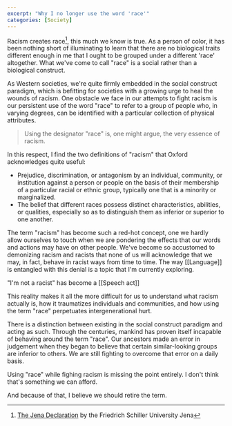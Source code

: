 ```yaml
---
excerpt: "Why I no longer use the word 'race'"
categories: [Society]
---
```

Racism creates race[^1], this much we know is true. As a person of color, it has been nothing short of illuminating to learn that there are no biological traits different enough in me that I ought to be grouped under a different 'race' altogether. What we've come to call "race" is a social rather than a biological construct.

As Western societies, we're quite firmly embedded in the social construct paradigm, which is befitting for societies with a growing urge to heal the wounds of racism. One obstacle we face in our attempts to fight racism is our persistent use of the word "race" to refer to a group of people who, in varying degrees, can be identified with a particular collection of physical attributes.

> Using the designator "race" is, one might argue, the very essence of racism.

In this respect, I find the two definitions of "racism" that Oxford acknowledges quite useful:

- Prejudice, discrimination, or antagonism by an individual, community, or institution against a person or people on the basis of their membership of a particular racial or ethnic group, typically one that is a minority or marginalized.
- The belief that different races possess distinct characteristics, abilities, or qualities, especially so as to distinguish them as inferior or superior to one another.

The term "racism" has become such a red-hot concept, one we hardly allow ourselves to touch when we are pondering the effects that our words and actions may have on other people. We've become so accustomed to demonizing racism and racists that none of us will acknowledge that we may, in fact, behave in racist ways from time to time. The way [[Language]] is entangled with this denial is a topic that I'm currently exploring.

"I'm not a racist" has become a [[Speech act]]

This reality makes it all the more difficult for us to understand what racism actually is, how it traumatizes individuals and communities, and how using the term "race" perpetuates intergenerational hurt.

There is a distinction between existing in the social construct paradigm and acting as such. Through the centuries, mankind has proven itself incapable of behaving around the term "race". Our ancestors made an error in judgement when they began to believe that certain similar-looking groups are inferior to others. We are still fighting to overcome that error on a daily basis.

Using "race" while fighing racism is missing the point entirely. I don't think that's something we can afford.

And because of that, I believe we should retire the term.

[^1]: [The Jena Declaration](https://www.uni-jena.de/en/190910_JenaerErklaerung_EN) by the Friedrich Schiller University Jena
